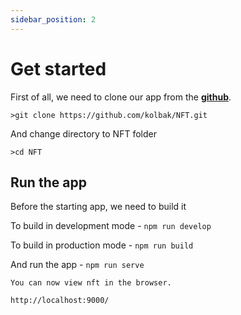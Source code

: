 ```yaml
---
sidebar_position: 2
---
```


# Get started

First of all, we need to clone our app from the [**github**](https://github.com/kolbak/NFT).

`>git clone https://github.com/kolbak/NFT.git`

And change directory to NFT folder

`>cd NFT`

## Run the app

Before the starting app, we need to build it

To build in development mode - `npm run develop`

To build in production mode - `npm run build`

And run the app - `npm run serve`

```
You can now view nft in the browser.

http://localhost:9000/
```
